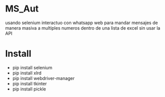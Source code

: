 # MS_Aut
usando selenium interactuo con whatsapp web para mandar mensajes de manera masiva a multiples numeros dentro de una lista de excel
sin usar la API


# Install
- pip install selenium
- pip install xlrd
- pip install webdriver-manager
- pip install tkinter
- pip install pickle 